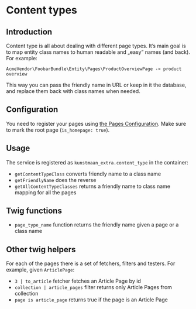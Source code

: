 # Content types

## Introduction

Content type is all about dealing with different page types. It’s main goal is to map entity class names to human readable and „easy” names (and back). For example:

```
AcmeVendor\FoobarBundle\Entity\Pages\ProductOverviewPage -> product overview
```

This way you can pass the friendly name in URL or keep in it the database, and replace them back with class names when needed.

## Configuration

You need to register your pages using [the Pages Configuration](https://github.com/Kunstmaan/KunstmaanBundlesCMS/blob/master/src/Kunstmaan/NodeBundle/Resources/doc/PagesConfiguration.md). Make sure to mark the root page (`is_homepage: true`).

## Usage

The service is registered as `kunstmaan_extra.content_type` in the container:

 * `getContentTypeClass` converts friendly name to a class name
 * `getFriendlyName` does the reverse
 * `getAllContentTypeClasses` returns a friendly name to class name mapping for all the pages

## Twig functions

 * `page_type_name` function returns the friendly name given a page or a class name

## Other twig helpers

For each of the pages there is a set of fetchers, filters and testers. For example, given `ArticlePage`:

 * `3 | to_article` fetcher fetches an Article Page by id
 * `collection | article_pages` filter returns only Article Pages from collection
 * `page is article_page` returns true if the page is an Article Page
